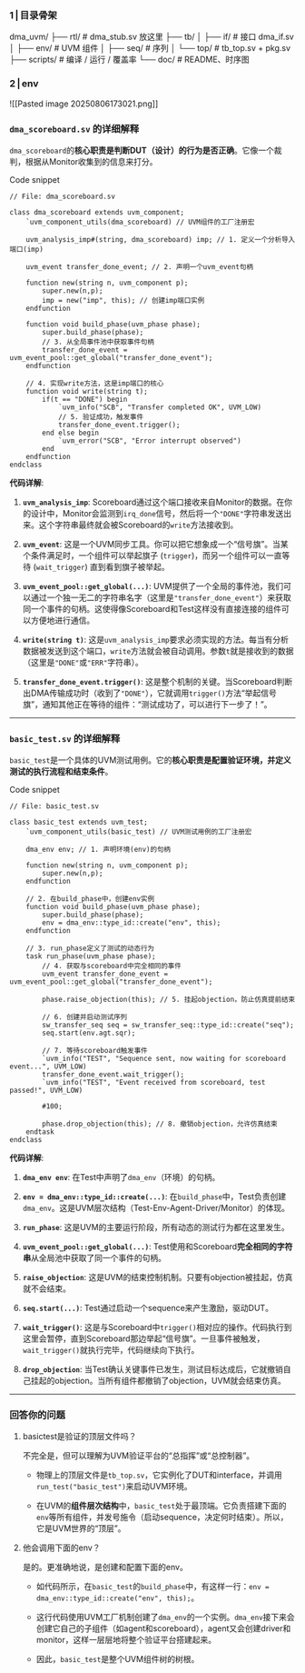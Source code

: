### 1 | 目录骨架

dma_uvm/
├── rtl/              # dma_stub.sv 放这里
├── tb/
│   ├── if/           # 接口 dma_if.sv
│   ├── env/          # UVM 组件
│   ├── seq/          # 序列
│   └── top/          # tb_top.sv + pkg.sv
├── scripts/          # 编译 / 运行 / 覆盖率
└── doc/              # README、时序图


### 2 | env

![[Pasted image 20250806173021.png]]

### `dma_scoreboard.sv` 的详细解释

`dma_scoreboard`的**核心职责是判断DUT（设计）的行为是否正确**。它像一个裁判，根据从Monitor收集到的信息来打分。

Code snippet

```
// File: dma_scoreboard.sv

class dma_scoreboard extends uvm_component;
    `uvm_component_utils(dma_scoreboard) // UVM组件的工厂注册宏

    uvm_analysis_imp#(string, dma_scoreboard) imp; // 1. 定义一个分析导入端口(imp)
    
    uvm_event transfer_done_event; // 2. 声明一个uvm_event句柄

    function new(string n, uvm_component p); 
        super.new(n,p);
        imp = new("imp", this); // 创建imp端口实例
    endfunction

    function void build_phase(uvm_phase phase);
        super.build_phase(phase);
        // 3. 从全局事件池中获取事件句柄
        transfer_done_event = uvm_event_pool::get_global("transfer_done_event");
    endfunction

    // 4. 实现write方法，这是imp端口的核心
    function void write(string t);
        if(t == "DONE") begin
            `uvm_info("SCB", "Transfer completed OK", UVM_LOW)
            // 5. 验证成功，触发事件
            transfer_done_event.trigger();
        end else begin
            `uvm_error("SCB", "Error interrupt observed")
        end
    endfunction
endclass
```

**代码详解**:

1. **`uvm_analysis_imp`**: Scoreboard通过这个端口接收来自Monitor的数据。在你的设计中，Monitor会监测到`irq_done`信号，然后将一个`"DONE"`字符串发送出来。这个字符串最终就会被Scoreboard的`write`方法接收到。
    
2. **`uvm_event`**: 这是一个UVM同步工具。你可以把它想象成一个“信号旗”。当某个条件满足时，一个组件可以举起旗子 (`trigger`)，而另一个组件可以一直等待 (`wait_trigger`) 直到看到旗子被举起。
    
3. **`uvm_event_pool::get_global(...)`**: UVM提供了一个全局的事件池，我们可以通过一个独一无二的字符串名字（这里是`"transfer_done_event"`）来获取同一个事件的句柄。这使得像Scoreboard和Test这样没有直接连接的组件可以方便地进行通信。
    
4. **`write(string t)`**: 这是`uvm_analysis_imp`要求必须实现的方法。每当有分析数据被发送到这个端口，`write`方法就会被自动调用。参数`t`就是接收到的数据（这里是`"DONE"`或`"ERR"`字符串）。
    
5. **`transfer_done_event.trigger()`**: 这是整个机制的关键。当Scoreboard判断出DMA传输成功时（收到了`"DONE"`），它就调用`trigger()`方法“举起信号旗”，通知其他正在等待的组件：“测试成功了，可以进行下一步了！”。
    

---

### `basic_test.sv` 的详细解释

`basic_test`是一个具体的UVM测试用例。它的**核心职责是配置验证环境，并定义测试的执行流程和结束条件**。

Code snippet

```
// File: basic_test.sv

class basic_test extends uvm_test;
    `uvm_component_utils(basic_test) // UVM测试用例的工厂注册宏

    dma_env env; // 1. 声明环境(env)的句柄

    function new(string n, uvm_component p); 
        super.new(n,p); 
    endfunction

    // 2. 在build_phase中，创建env实例
    function void build_phase(uvm_phase phase);
        super.build_phase(phase);
        env = dma_env::type_id::create("env", this);
    endfunction

    // 3. run_phase定义了测试的动态行为
    task run_phase(uvm_phase phase);
        // 4. 获取与scoreboard中完全相同的事件
        uvm_event transfer_done_event = uvm_event_pool::get_global("transfer_done_event");

        phase.raise_objection(this); // 5. 挂起objection，防止仿真提前结束

        // 6. 创建并启动测试序列
        sw_transfer_seq seq = sw_transfer_seq::type_id::create("seq");
        seq.start(env.agt.sqr);

        // 7. 等待scoreboard触发事件
        `uvm_info("TEST", "Sequence sent, now waiting for scoreboard event...", UVM_LOW)
        transfer_done_event.wait_trigger();
        `uvm_info("TEST", "Event received from scoreboard, test passed!", UVM_LOW)

        #100; 

        phase.drop_objection(this); // 8. 撤销objection，允许仿真结束
    endtask
endclass
```

**代码详解**:

1. **`dma_env env`**: 在Test中声明了`dma_env`（环境）的句柄。
    
2. **`env = dma_env::type_id::create(...)`**: 在`build_phase`中，Test负责创建`dma_env`。这是UVM层次结构（Test-Env-Agent-Driver/Monitor）的体现。
    
3. **`run_phase`**: 这是UVM的主要运行阶段，所有动态的测试行为都在这里发生。
    
4. **`uvm_event_pool::get_global(...)`**: Test使用和Scoreboard**完全相同的字符串**从全局池中获取了同一个事件的句柄。
    
5. **`raise_objection`**: 这是UVM的结束控制机制。只要有objection被挂起，仿真就不会结束。
    
6. **`seq.start(...)`**: Test通过启动一个sequence来产生激励，驱动DUT。
    
7. **`wait_trigger()`**: 这是与Scoreboard中`trigger()`相对应的操作。代码执行到这里会暂停，直到Scoreboard那边举起“信号旗”。一旦事件被触发，`wait_trigger()`就执行完毕，代码继续向下执行。
    
8. **`drop_objection`**: 当Test确认关键事件已发生，测试目标达成后，它就撤销自己挂起的objection。当所有组件都撤销了objection，UVM就会结束仿真。
    

---

### 回答你的问题

1. basictest是验证的顶层文件吗？
    
    不完全是，但可以理解为UVM验证平台的“总指挥”或“总控制器”。
    
    - 物理上的顶层文件是`tb_top.sv`，它实例化了DUT和interface，并调用`run_test("basic_test")`来启动UVM环境。
        
    - 在UVM的**组件层次结构**中，`basic_test`处于最顶端。它负责搭建下面的`env`等所有组件，并发号施令（启动sequence，决定何时结束）。所以，它是UVM世界的“顶层”。
        
2. 他会调用下面的env？
    
    是的。更准确地说，是创建和配置下面的env。
    
    - 如代码所示，在`basic_test`的`build_phase`中，有这样一行：`env = dma_env::type_id::create("env", this);`。
        
    - 这行代码使用UVM工厂机制创建了`dma_env`的一个实例。`dma_env`接下来会创建它自己的子组件（如agent和scoreboard），agent又会创建driver和monitor，这样一层层地将整个验证平台搭建起来。
        
    - 因此，`basic_test`是整个UVM组件树的树根。
